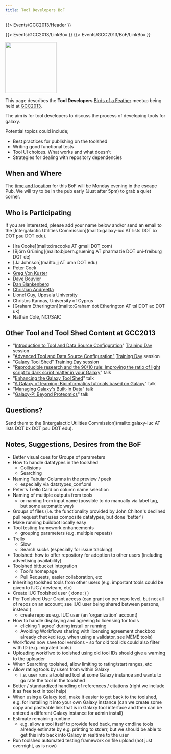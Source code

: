 ```yaml
---
title: Tool Developers BoF
---
```

{{> Events/GCC2013/Header }}



{{> Events/GCC2013/LinkBox }}
{{> Events/GCC2013/BoF/LinkBox }}

<div class='left'><a href='/src/events/gcc2013/bof/index.md'><img src="/src/images/logos/GCC2013BoFLogo.png" alt="" width="160" /></a></div>

This page describes the **Tool Developers** [Birds of a Feather](/src/events/gcc2013/bof/index.md) meetup being held at [GCC2013](/src/events/gcc2013/index.md).

The aim is for tool developers to discuss the process of developing tools for galaxy. 

Potential topics could include;

* Best practices for publishing on the toolshed
* Writing good functional tests
* Tool UI choices. What works and what doesn't
* Strategies for dealing with repository dependencies

## When and Where

The [time and location](/src/events/gcc2013/bof/index.md#bof-schedule) for this BoF will be Monday evening in the escape Pub. We will try to be in the pub early (Just after 5pm) to grab a quiet corner.

## Who is Participating

If you are interested, please add your name below and/or send an email to the [Intergalactic Utilities Commission](mailto:galaxy-iuc AT lists DOT bx DOT psu DOT edu).

* [Ira Cooke](mailto:iracooke AT gmail DOT com)
* [Björn Grüning](mailto:bjoern.gruening AT pharmazie DOT uni-freiburg DOT de)
* [JJ Johnson](mailto:jj AT umn DOT edu)
* Peter Cock
* [Greg Von Kuster](/src/greg_vonkuster/index.md)
* [Dave Bouvier](/src/dave-bouvier/index.md)
* [Dan Blankenberg](/src/dan/index.md)
* [Christian Andreetta](http://www.computing.uni.no/staff?nickname=christiana)
* Lionel Guy, Uppsala University
* Christos Kannas, University of Cyprus
* [Graham Etherington](mailto:Graham dot Etherington AT tsl DOT ac DOT uk)
* Nathan Cole, NCI/SAIC

## Other Tool and Tool Shed Content at GCC2013

* "[Introduction to Tool and Data Source Configuration](/src/events/gcc2013/training-day/index.md#introduction_to_tool_and_data_source_configuration)" [Training Day](/src/events/gcc2013/training-day/index.md) session
* "[Advanced Tool and Data Source Configuration"](/src/events/gcc2013/training-day/index.md#advanced-tool-and-data-source-configuration) [Training Day](/src/events/gcc2013/training-day/index.md) session
* "[Galaxy Tool Shed](/src/events/gcc2013/training-day/index.md#galaxy-toolshed)" [Training Day](/src/events/gcc2013/training-day/index.md) session
* "[Reproducible research and the 90/10 rule: Improving the ratio of light script to dark script matter in your Galaxy](/src/events/gcc2013/abstracts/index.md#reproducible-research-and-the-9010-rule-improving-the-ratio-of-light-script-to-dark-script-matter-in-your-galaxy)" talk
* "[Enhancing the Galaxy Tool Shed](/src/events/gcc2013/abstracts/index.md#enhancing-the-galaxy-toolshed)" talk
* "[A Galaxy of learning: Bioinformatics tutorials based on Galaxy](/src/events/gcc2013/abstracts/index.md#a-galaxy-of-learning-bioinformatics-tutorials-based-on-galaxy)" talk
* "[Managing Galaxy's Built-in Data](/src/events/gcc2013/abstracts/index.md#managing-galaxys-built-in-data)" talk
* "[Galaxy-P: Beyond Proteomics](/src/events/gcc2013/abstracts/index.md#galaxy-p-beyond-proteomics)" talk

## Questions?

Send them to the [Intergalactic Utilities Commission](mailto:galaxy-iuc AT lists DOT bx DOT psu DOT edu).

## Notes, Suggestions, Desires from the BoF

* Better visual cues for Groups of parameters
* How to handle datatypes in the toolshed
  * Collisions
  * Searching
* Naming Tabular Columns in the preview / peek
  * especially via datatypes_conf.xml
* Peter's Trello Card on column name selection
* Naming of multiple outputs from tools
  * or naming from input name (possible to do manually via label tag, but some automatic way)
* Groups of files (i.e. the functionality provided by John Chilton's declined pull request that uses composite datatypes, but done 'better')
* Make running buildbot locally easy
* Tool testing framework enhancements
  * grouping parameters (e.g. multiple repeats)
* Trello
  * Slow
  * Search sucks (especially for issue tracking)
* Toolshed: how to offer repository for adoption to other users (including advertising availability)
* Toolshed bitbucket integration
  * Tool's homepage
  * Pull Requests, easier collaboration, etc
* Inheriting toolshed tools from other users (e.g. important tools could be given to IUC / devteam, etc)
* Create IUC Toolshed user ( done :) )
* Per Toolshed User Grant access (can grant on per repo level, but not all of repos on an account; see IUC user being shared between persons, instead )
  * create repo as e.g. IUC user (an 'organization' account)
* How to handle displaying and agreeing to licensing for tools
  * clicking 'I agree' during install or running
  * Avoiding Workflows sharing with licensing agreement checkbox already checked (e.g. when using a validator, see MEME tools)
* Workflows now save tool versions - so for old tool ids could also filter with ID (e.g. migrated tools)
* Uploading workflwo to toolshed using old tool IDs should give a warning to the uploader
* When Searching toolshed, allow limiting to rating/start ranges, etc
* Allow rating tools by users from within Galaxy
  * i.e. user runs a toolshed tool at some Galaxy instance and wants to go rate the tool in the toolshed
* Better / standardized handling of references / citations (right we include it as free text in tool help)
* When using a Galaxy tool, make it easier to get back to the toolshed, e.g. for installing it into your own Galaxy instance (can we create some copy and pasteable link that is in Galaxy tool interface and then can be entered a different Galaxy instance for admin install)
* Estimate remaining runtime
  * e.g. allow a tool itself to provide feed back, many cmdline tools already estimate by e.g. printing to stderr, but we should be able to get this info back into Galaxy in realtime to the user
* Run toolshed automated testing framework on file upload (not just overnight, as is now)

